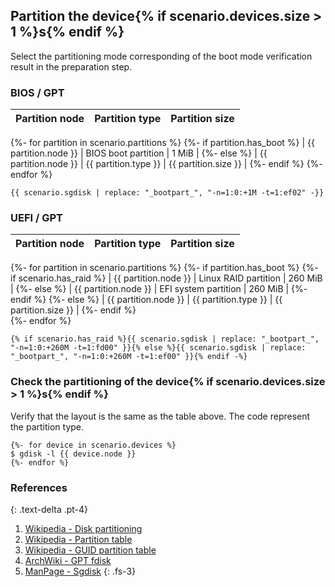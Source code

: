 ## Partition the device{% if scenario.devices.size > 1 %}s{% endif %}

Select the partitioning mode corresponding of the boot mode verification result in the preparation step.

### BIOS / GPT

| Partition node       | Partition type       | Partition size       |
| :------------------- | :------------------- | :------------------- |
{%- for partition in scenario.partitions %}
  {%- if partition.has_boot %}
| {{ partition.node }} | BIOS boot partition  | 1 MiB                |
  {%- else %}
| {{ partition.node }} | {{ partition.type }} | {{ partition.size }} |
  {%- endif %}
{%- endfor %}

```
{{ scenario.sgdisk | replace: "_bootpart_", "-n=1:0:+1M -t=1:ef02" -}}
```

### UEFI / GPT

| Partition node       | Partition type       | Partition size       |
| :------------------- | :------------------- | :------------------- |
{%- for partition in scenario.partitions %}
  {%- if partition.has_boot %}
    {%- if scenario.has_raid %}
| {{ partition.node }} | Linux RAID partition | 260 MiB              |
    {%- else %}
| {{ partition.node }} | EFI system partition | 260 MiB              |
    {%- endif %}
  {%- else %}
| {{ partition.node }} | {{ partition.type }} | {{ partition.size }} |
  {%- endif %}     
{%- endfor %}

```
{% if scenario.has_raid %}{{ scenario.sgdisk | replace: "_bootpart_", "-n=1:0:+260M -t=1:fd00" }}{% else %}{{ scenario.sgdisk | replace: "_bootpart_", "-n=1:0:+260M -t=1:ef00" }}{% endif -%}
```

### Check the partitioning of the device{% if scenario.devices.size > 1 %}s{% endif %}

Verify that the layout is the same as the table above. The code represent the partition type.

```
{%- for device in scenario.devices %}
$ gdisk -l {{ device.node }}
{%- endfor %}
```

### References
{: .text-delta .pt-4}

1. [Wikipedia - Disk partitioning](https://en.wikipedia.org/wiki/Disk_partitioning)
1. [Wikipedia - Partition table](https://en.wikipedia.org/wiki/Partition_table)
1. [Wikipedia - GUID partition table](https://en.wikipedia.org/wiki/GUID_Partition_Table)
1. [ArchWiki - GPT fdisk](https://wiki.archlinux.org/index.php/GPT_fdisk)
1. [ManPage - Sgdisk](https://jlk.fjfi.cvut.cz/arch/manpages/man/extra/gptfdisk/sgdisk.8.en)
{: .fs-3}
